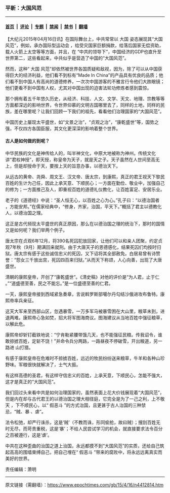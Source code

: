 ### 平新：大国风范

---

#### [首页](../../../..?n4412814) &nbsp;|&nbsp; [评论](../../../../../epoch-comment?n4412814) &nbsp;|&nbsp; [专题](../../../../../epoch-special?n4412814) &nbsp;|&nbsp; [禁闻](../../../../../epoch-news?n4412814) &nbsp;|&nbsp; [禁书](../../../../../books?n4412814) &nbsp;|&nbsp; [翻墙](https://github.com/gfw-breaker/nogfw/blob/master/README.md?n4412814)


<div class="post_content" id="artbody" itemprop="articleBody">
 <!-- article content begin -->
 <p>
  【大纪元2015年04月16日讯】在国际舞台上，中共常常以
  <ok href="https://www.epochtimes.com/gb/tag/%E5%A4%A7%E5%9B%BD.html">
   大国
  </ok>
  姿态展现其“大国风范”，例如，承办国际型运动会 ，给受灾国家巨额捐款，给落后国家无偿资助，载人火箭上太空等等方面，并且，在 “中共的领导下”，中国经济的GDP也直升至世界第二，这些看起来，中共似乎是营造了中国的“大国风范”。
 </p>
 <p>
  然而，这种“
  <ok href="https://www.epochtimes.com/gb/tag/%E5%A4%A7%E5%9B%BD.html">
   大国
  </ok>
  风范”却依然被世界各国质疑和敌视，因为，除了可以从中国获得巨大的经济利益，他们看不到标有“Made In China”的产品具有优良的品质；他们看不到中国人有高尚的道德修养，一次次中国游客的不雅言行令他们大跌眼镜；他们更看不到中国有人权，尤其对中国出现的迫害法轮功修炼者感到震惊。
 </p>
 <p>
  那个拥有着五千年悠久历史，从经济、科技、人文、文学、天文、地理、宗教等等方面都深远的影响世界，令世界仰慕的文明古国哪里去了，同样的土地，同样的民族，差在哪里呢？让我们回顾一下我们的祖先，看看他们治理国家的“大国风范”。
 </p>
 <p>
  中国历史上屡现太平盛世，如“文景之治”，“贞观之治”，“康乾盛世”等，国势之强，不仅四方各国臣服，其文化更深深的影响着整个世界。
 </p>
 <p>
  <h4>
   古人是如何做的到呢？
  </h4>
  <p>
   中华民族的文化是神传给人的，叫半神文化，中原大地被称为神州。传统文化讲“君权神授”，即天授，称皇帝为天子，就是天之子。天子虽然在人世间至高无上，但是却授命于天，要按上天的旨意办事，以德治天下。
  </p>
  <p>
   从远古的黄帝、尧舜、周文王、汉文帝、唐太宗，到康熙，真正的君王视天下黎民百姓的生计为己任，因此上承天意、下顺民心；一方面在勤俭、敬业中，加强自己的修为；一方面推己及人，即重视百姓的道德礼仪教化，让百姓富足、安居乐业。
  </p>
  <p>
   老子的《道德经》中说：“圣人恒无心，以百姓之心为心。”孔子曰：“以德治国者 ，方能安邦。”在儒家经典中，“修身，齐家，治国，平天下。”概括了君主以德教化人，以德治国之理。
  </p>
  <p>
   这正是古代频现太平盛世的真正原因，那么在以德治国之理的统治下，那时的国情又是如何呢？我们举两个例子。
  </p>
  <p>
   唐太宗在贞观6年12月，将390名死囚犯放回家，让他们可以和亲人团聚，约定贞观7年秋（9月）期满回来就刑。由于大唐天子的恩德感化，结果死囚们均按时归狱。唐太宗有感于这些诚信忠义的死囚，又下诏将其全部赦免。白居易曾有诗赞誉：“怨女三千放出宫，死囚四百来归狱。”从而天下称颂，人心向善，出现了大唐盛世。
  </p>
  <p>
   清朝的康熙皇帝，开创了“康乾盛世”。《清史稿》对他的评价是“为人君，止于仁 。”“道盛德至善，民之不能忘。”是一位盛德至善的仁君。
  </p>
  <p>
   一天，康熙皇帝接到西域紧急奏章，言说斡罗斯部噶尔丹勾结沙俄进攻布鲁特。康熙帝率兵亲征。
  </p>
  <p>
   这天大军来至西部山区，忽遇暴雪，一万多军马被暴雪困在大山里，粮草未到，进退两难。康熙帝心急如焚，招大将军图海商议。图海建议从当地百姓中强征粮草，以解此危。
  </p>
  <p>
   康熙帝却斩钉截铁地说：“宁肯勒紧腰带饿几天，也不能强征民粮。传我诏令，谁敢掠掳百姓，定斩不饶！”并命令兵分两路，一路昼夜不停破雪，开出粮道，另一路进 山打猎。
  </p>
  <p>
   有感于康熙皇帝在危难时不掠掳百姓，远近的牧民纷纷送来粮草，牛羊和各种山珍野味。军粮很快就解决了，士气大振。
  </p>
  <p>
   有这样高德的圣君，有这样守信忠义的百姓，上承天意，下顺民心，怎能不强大，这才是真正的“大国风范”。
  </p>
  <p>
   我们回过头来看中共是如何治理国家的，虽然表面上花大价钱展现着“大国风范”， 但是内在却与古代君王的以德治国之理大相径庭，它完全是为了一己之利，上不敬天 ，下不顺民心，以“
   <ok href="https://www.epochtimes.com/gb/tag/%E5%81%87%E6%81%B6%E6%96%97.html">
    假恶斗
   </ok>
   ”的方式治国，且更甚于古人治国的三种禁忌，“贼、暴 、虐”。
  </p>
  <p>
   法令松弛，却严行诛杀，这是‘贼’（不教而诛，形同偷抢，故曰贼）；搜刮百姓无时无尽，而苛贵重税，这是‘暴’；不给人民尝试学习的机会，就直接要求法令百分之百被遵行，这是‘虐’。
  </p>
  <p>
   中共在这种歪曲的治国之道上治国，永远都摸不到“大国风范”的实质，还给自己筑起高高的围墙束缚自己，把自己埋在“
   <ok href="https://www.epochtimes.com/gb/tag/%E5%81%87%E6%81%B6%E6%96%97.html">
    假恶斗
   </ok>
   ”带来的腐败中，将永远远离真实而美好的世界。
  </p>
  <p>
   责任编辑：萧明
  </p>
  <!-- article content end -->
  <div id="below_article_ad">
  </div>
 </p>
</div>


---

原文链接（需翻墙）：https://www.epochtimes.com/gb/15/4/16/n4412814.htm